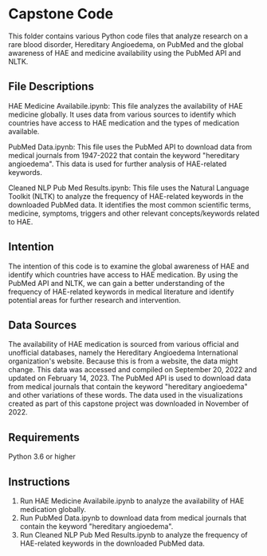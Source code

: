 # Capstone Code

This folder contains various Python code files that analyze research on a rare blood disorder, Hereditary Angioedema, on PubMed and the global awareness of HAE and medicine availability using the PubMed API and NLTK.

## File Descriptions
HAE Medicine Availabile.ipynb: This file analyzes the availability of HAE medicine globally. It uses data from various sources to identify which countries have access to HAE medication and the types of medication available.

PubMed Data.ipynb: This file uses the PubMed API to download data from medical journals from 1947-2022 that contain the keyword "hereditary angioedema". This data is used for further analysis of HAE-related keywords.

Cleaned NLP Pub Med Results.ipynb: This file uses the Natural Language Toolkit (NLTK) to analyze the frequency of HAE-related keywords in the downloaded PubMed data. It identifies the most common scientific terms, medicine, symptoms, triggers and other relevant concepts/keywords related to HAE.

## Intention
The intention of this code is to examine the global awareness of HAE and identify which countries have access to HAE medication. By using the PubMed API and NLTK, we can gain a better understanding of the frequency of HAE-related keywords in medical literature and identify potential areas for further research and intervention.

## Data Sources
The availability of HAE medication is sourced from various official and unofficial databases, namely the Hereditary Angioedema International organization's website. Because this is from a website, the data might change. This data was accessed and compiled on September 20, 2022 and updated on February 14, 2023.
The PubMed API is used to download data from medical journals that contain the keyword "hereditary angioedema" and other variations of these words. The data used in the visualizations created as part of this capstone project was downloaded in November of 2022.

## Requirements
Python 3.6 or higher

## Instructions
1. Run HAE Medicine Availabile.ipynb to analyze the availability of HAE medication globally.
2. Run PubMed Data.ipynb to download data from medical journals that contain the keyword "hereditary angioedema".
3. Run Cleaned NLP Pub Med Results.ipynb to analyze the frequency of HAE-related keywords in the downloaded PubMed data.


